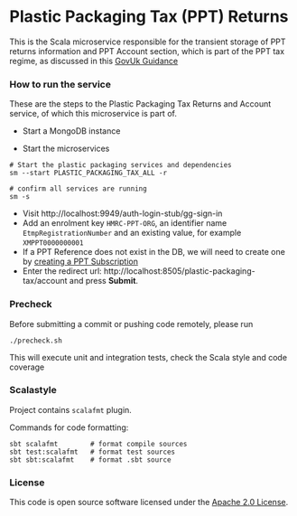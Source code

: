 
# Plastic Packaging Tax (PPT) Returns

This is the Scala microservice responsible for the transient storage of PPT returns information and PPT Account section,
which is part of the PPT tax regime, as discussed in this [GovUk Guidance](https://www.gov.uk/government/publications/introduction-of-plastic-packaging-tax/plastic-packaging-tax)
 
### How to run the service

These are the steps to the Plastic Packaging Tax Returns and Account service, of which this microservice is part of.

* Start a MongoDB instance

* Start the microservices
 
```
# Start the plastic packaging services and dependencies 
sm --start PLASTIC_PACKAGING_TAX_ALL -r

# confirm all services are running
sm -s 
```

* Visit http://localhost:9949/auth-login-stub/gg-sign-in
* Add an enrolment key `HMRC-PPT-ORG`, an identifier name `EtmpRegistrationNumber` and an existing value, for example `XMPPT0000000001`
* If a PPT Reference does not exist in the DB, we will need to create one by [creating a PPT Subscription](https://github.com/hmrc/plastic-packaging-tax-registration-frontend)
* Enter the redirect url: http://localhost:8505/plastic-packaging-tax/account and press **Submit**.
  

### Precheck

Before submitting a commit or pushing code remotely, please run  
```
./precheck.sh
```
This will execute unit and integration tests, check the Scala style and code coverage

### Scalastyle

Project contains `scalafmt` plugin.

Commands for code formatting:

```
sbt scalafmt        # format compile sources
sbt test:scalafmt   # format test sources
sbt sbt:scalafmt    # format .sbt source
```

### License

This code is open source software licensed under the [Apache 2.0 License]("http://www.apache.org/licenses/LICENSE-2.0.html").

